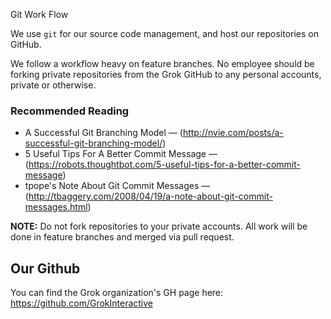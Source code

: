 Git Work Flow

We use `git` for our source code management, and host our repositories on GitHub. 

We follow a workflow heavy on feature branches. No employee should be forking private repositories from the Grok GitHub to any personal accounts, private or otherwise.

### Recommended Reading

* A Successful Git Branching Model &mdash; (http://nvie.com/posts/a-successful-git-branching-model/)
* 5 Useful Tips For A Better Commit Message &mdash; (https://robots.thoughtbot.com/5-useful-tips-for-a-better-commit-message)
* tpope's Note About Git Commit Messages &mdash; (http://tbaggery.com/2008/04/19/a-note-about-git-commit-messages.html)

**NOTE:** Do not fork repositories to your private accounts.  All work will be done in feature branches and merged via pull request.

## Our Github 

You can find the Grok organization's GH page here: https://github.com/GrokInteractive
